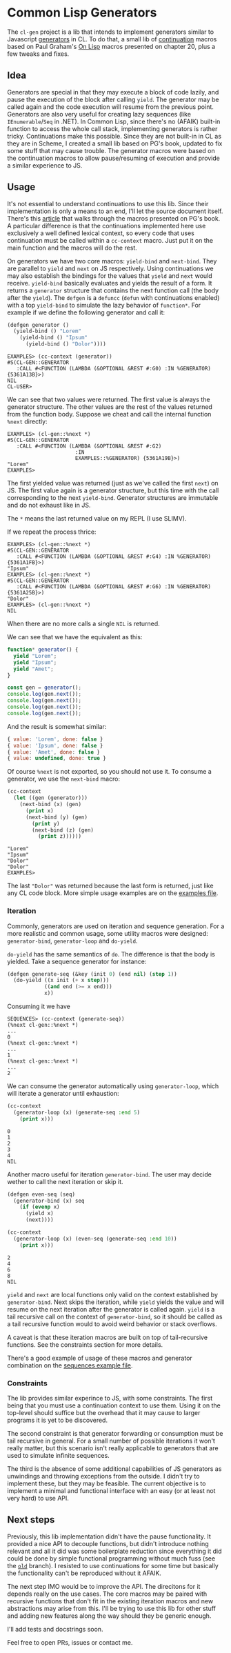 # Common Lisp Generators

The `cl-gen` project is a lib that intends to implement generators similar to
Javascript
[generators](https://javascript.plainenglish.io/javascript-lazy-evaluation-generators-examples-included-f9eaa517f969)
in CL. To do that, a small lib of
[continuation](https://courses.cs.washington.edu/courses/cse341/04wi/lectures/15-scheme-continuations.html)
macros based on Paul Graham's [On Lisp](http://www.paulgraham.com/onlisp.html)
macros presented on chapter 20, plus a few tweaks and fixes.

## Idea

Generators are special in that they may execute a block of code lazily, and
pause the execution of the block after calling `yield`. The generator may be
called again and the code execution will resume from the previous point.
Generators are also very useful for creating lazy sequences (like
`IEnumerable`/`Seq` in .NET). In Common Lisp, since there's no (AFAIK) built-in
function to access the whole call stack, implementing generators is rather
tricky. Continuations make this possible. Since they are not built-in in CL as
they are in Scheme, I created a small lib based on PG's book, updated to fix
some stuff that may cause trouble. The generator macros were based on the
continuation macros to allow pause/resuming of execution and provide a similar
experience to JS.

## Usage

It's not essential to understand continuations to use this lib. Since their
implementation is only a means to an end, I'll let the source document itself.
There's this
[article](https://ashok-khanna.medium.com/continuations-in-common-lisp-1911cb413a03)
that walks through the macros presented on PG's book. A particular difference
is that the continuations implemented here use exclusively a well defined
lexical context, so every code that uses continuation must be called within a
`cc-context` macro. Just put it on the main function and the macros will do the
rest.

On generators we have two core macros: `yield-bind` and `next-bind`. They are
parallel to `yield` and `next` on JS respectively. Using continuations we may
also establish the bindings for the values that `yield` and `next` would
receive. `yield-bind` basically evaluates and yields the result of a form. It
returns a `generator` structure that contains the next function call (the
body after the `yield`). The `defgen` is a `defuncc` (`defun` with
continuations enabled) with a top `yield-bind` to
simulate the lazy behavior of `function*`. For example if we define the
following generator and call it:

```lisp
(defgen generator ()
  (yield-bind () "Lorem"
    (yield-bind () "Ipsum"
      (yield-bind () "Dolor"))))
```

```shell
EXAMPLES> (cc-context (generator))
#S(CL-GEN::GENERATOR
   :CALL #<FUNCTION (LAMBDA (&OPTIONAL &REST #:G0) :IN %GENERATOR) {5361A13B}>)
NIL
CL-USER>
```

We can see that two values were returned. The first value is always the
generator structure. The other values are the rest of the values returned from
the function body. Suppose we cheat and call the internal function `%next`
directly:

```shell
EXAMPLES> (cl-gen::%next *)
#S(CL-GEN::GENERATOR
   :CALL #<FUNCTION (LAMBDA (&OPTIONAL &REST #:G2)
                      :IN
                      EXAMPLES::%GENERATOR) {5361A19B}>)
"Lorem"
EXAMPLES>
```

The first yielded value was returned (just as we've called the first `next`) on
JS. The first value again is a generator structure, but this time with the call
corresponding to the next `yield-bind`. Generator structures are immutable and
do not exhaust like in JS.

The `*` means the last returned value on my REPL (I use SLIMV).

If we repeat the process thrice:

```shell
EXAMPLES> (cl-gen::%next *)
#S(CL-GEN::GENERATOR
   :CALL #<FUNCTION (LAMBDA (&OPTIONAL &REST #:G4) :IN %GENERATOR) {5361A1FB}>)
"Ipsum"
EXAMPLES> (cl-gen::%next *)
#S(CL-GEN::GENERATOR
   :CALL #<FUNCTION (LAMBDA (&OPTIONAL &REST #:G6) :IN %GENERATOR) {5361A25B}>)
"Dolor"
EXAMPLES> (cl-gen::%next *)
NIL
```

When there are no more calls a single `NIL` is returned.

We can see that we have the equivalent as this:

```javascript
function* generator() {
  yield "Lorem";
  yield "Ipsum";
  yield "Amet";
}

const gen = generator();
console.log(gen.next());
console.log(gen.next());
console.log(gen.next());
console.log(gen.next());
```

And the result is somewhat similar:

```javascript
{ value: 'Lorem', done: false }
{ value: 'Ipsum', done: false }
{ value: 'Amet', done: false }
{ value: undefined, done: true }
```

Of course `%next` is not exported, so you should not use it. To consume a
generator, we use the `next-bind` macro:

```lisp
(cc-context
  (let ((gen (generator)))
    (next-bind (x) (gen)
      (print x)
      (next-bind (y) (gen)
        (print y)
        (next-bind (z) (gen)
          (print z))))))
```

```shell
"Lorem" 
"Ipsum" 
"Dolor" 
"Dolor"
EXAMPLES> 
```

The last `"Dolor"` was returned because the last form is returned, just like
any CL code block. More simple usage examples are on the [examples
file](src/examples.lisp).

### Iteration

Commonly, generators are used on iteration and sequence generation. For a more
realistic and common usage, some utility macros were designed:
`generator-bind`, `generator-loop` and `do-yield`.

`do-yield` has the same semantics of `do`. The difference is that the body is
yielded. Take a sequence generator for instance:

```lisp
(defgen generate-seq (&key (init 0) (end nil) (step 1))
  (do-yield ((x init (+ x step)))
            ((and end (>= x end)))
            x))
```

Consuming it we have

```shell
SEQUENCES> (cc-context (generate-seq))
(%next cl-gen::%next *)
...
0
(%next cl-gen::%next *)
...
1
(%next cl-gen::%next *)
...
2
```

We can consume the generator automatically using `generator-loop`, which will
iterate a generator until exhaustion:

```lisp
(cc-context 
  (generator-loop (x) (generate-seq :end 5)
    (print x)))
```

```shell
0 
1 
2 
3 
4 
NIL
```

Another macro useful for iteration `generator-bind`. The user may decide wether
to call the next iteration or skip it.

```lisp
(defgen even-seq (seq)
  (generator-bind (x) seq
    (if (evenp x)
      (yield x)
      (next))))

(cc-context
  (generator-loop (x) (even-seq (generate-seq :end 10))
    (print x)))
```

```shell
2 
4 
6 
8 
NIL
```

`yield` and `next` are local functions only valid on the context established by
`generator-bind`. Next skips the iteration, while `yield` yields the value and
will resume on the next iteration after the generator is called again. `yield`
is a tail recursive call on the context of `generator-bind`, so it should be
called as a tail recursive function would to avoid weird behavior or stack
overflows.

A caveat is that these iteration macros are built on top of tail-recursive
functions. See the constraints section for more details.

There's a good example of usage of these macros and generator combination on
the [sequences example file](src/sequences.lisp).

### Constraints

The lib provides similar experince to JS, with some constraints. The first
being that you must use a continuation context to use them. Using it on the
top-level should suffice but the overhead that it may cause to larger programs
it is yet to be discovered.

The second constraint is that generator forwarding
or consumption must be tail recursive in general. For a small number of
possible iterations it won't really matter, but this scenario isn't really
applicable to generators that are used to simulate infinite sequences.

The third is the absence of some additional capabilities of JS generators as
unwindings and throwing exceptions from the outside. I didn't try to implement
these, but they may be feasible. The current objective is to implement a
minimal and functional interface with an easy (or at least not very hard) to use
API.

## Next steps

Previously, this lib implementation didn't have the pause functionality. It
provided a nice API to decouple functions, but didn't introduce nothing
relevant and all it did was some boilerplate reduction since everything it did
could be done by simple functional programming without much fuss (see the
[`old`]() branch). I resisted to use continuations for some time but basically
the functionality can't be reproduced without it AFAIK.

The next step IMO would be to improve the API. The direcitons for it depends
really on the use cases. The core macros may be paired with recursive functions
that don't fit in the existing iteration macros and new abstractions may arise
from this. I'll be trying to use this lib for other stuff and adding new
features along the way should they be generic enough.

I'll add tests and docstrings soon.

Feel free to open PRs, issues or contact me.
